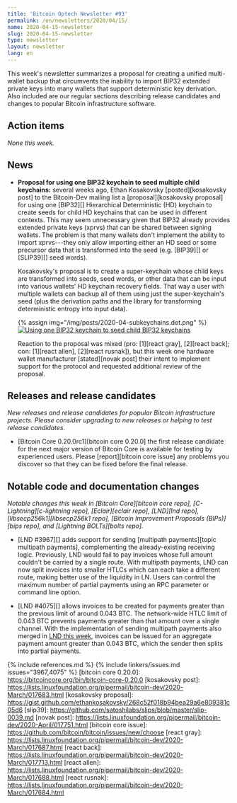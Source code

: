 ```yaml
---
title: 'Bitcoin Optech Newsletter #93'
permalink: /en/newsletters/2020/04/15/
name: 2020-04-15-newsletter
slug: 2020-04-15-newsletter
type: newsletter
layout: newsletter
lang: en
---
```

This week's newsletter summarizes a proposal for creating a unified
multi-wallet backup that circumvents the inability to import BIP32
extended private keys into many wallets that support deterministic key
derivation.  Also included are our regular sections describing release
candidates and changes to popular Bitcoin infrastructure software.

## Action items

*None this week.*

## News

- **Proposal for using one BIP32 keychain to seed multiple child keychains:**
  several weeks ago, Ethan Kosakovsky [posted][kosakovsky post] to the
  Bitcoin-Dev mailing list a [proposal][kosakovsky proposal] for using
  one [BIP32][] Hierarchical Deterministic (HD) keychain to create seeds
  for child HD keychains that can be used in different contexts.  This
  may seem unnecessary given that BIP32 already provides extended
  private keys (xprvs) that can be shared between signing wallets.  The
  problem is that many wallets don't implement the ability to import
  xprvs---they only allow importing either an HD seed or some precursor
  data that is transformed into the seed (e.g.  [BIP39][] or [SLIP39][]
  seed words).

  Kosakovsky's proposal is to create a super-keychain whose child keys
  are transformed into seeds, seed words, or other data that can be
  input into various wallets' HD keychain recovery fields.  That way a
  user with multiple wallets can backup all of them using just the
  super-keychain's seed (plus the derivation paths and the library for
  transforming deterministic entropy into input data).

  {% assign img="/img/posts/2020-04-subkeychains.dot.png" %}
  [![Using one BIP32 keychain to seed child BIP32 keychains]({{img}})]({{img}})

  Reaction to the proposal was mixed (pro: [1][react gray], [2][react back]; con: [1][react allen], [2][react rusnak]), but this week one hardware wallet
  manufacturer [stated][novak post] their intent to implement support
  for the protocol and requested additional review of the proposal.

## Releases and release candidates

*New releases and release candidates for popular Bitcoin infrastructure
projects.  Please consider upgrading to new releases or helping to test
release candidates.*

- [Bitcoin Core 0.20.0rc1][bitcoin core 0.20.0] the first release
  candidate for the next major version of Bitcoin Core is available for
  testing by experienced users.  Please [report][bitcoin core issue] any
  problems you discover so that they can be fixed before the final
  release.

## Notable code and documentation changes

*Notable changes this week in [Bitcoin Core][bitcoin core repo],
[C-Lightning][c-lightning repo], [Eclair][eclair repo], [LND][lnd repo],
[libsecp256k1][libsecp256k1 repo], [Bitcoin Improvement Proposals
(BIPs)][bips repo], and [Lightning BOLTs][bolts repo].*

- [LND #3967][] adds support for sending [multipath payments][topic
  multipath payments], complementing the already-existing receiving logic.
  Previously, LND would fail to pay invoices whose full amount couldn't be
  carried by a single route. With multipath payments, LND can now split
  invoices into smaller HTLCs which can each take a different route, making
  better use of the liquidity in LN. Users can control the maximum
  number of partial payments using an RPC parameter or
  command line option.

- [LND #4075][] allows invoices to be created for payments greater than the
  previous limit of around 0.043 BTC. The network-wide HTLC limit of 0.043 BTC
  prevents payments greater than that amount over a single channel. With the
  implementation of sending multipath payments also
  merged in [LND this week](#lnd-3967), invoices can be issued for an aggregate
  payment amount greater than 0.043 BTC, which the sender then splits into
  partial payments.

{% include references.md %}
{% include linkers/issues.md issues="3967,4075" %}
[bitcoin core 0.20.0]: https://bitcoincore.org/bin/bitcoin-core-0.20.0
[kosakovsky post]: https://lists.linuxfoundation.org/pipermail/bitcoin-dev/2020-March/017683.html
[kosakovsky proposal]: https://gist.github.com/ethankosakovsky/268c52f018b94bea29a6e809381c05d6
[slip39]: https://github.com/satoshilabs/slips/blob/master/slip-0039.md
[novak post]: https://lists.linuxfoundation.org/pipermail/bitcoin-dev/2020-April/017751.html
[bitcoin core issue]: https://github.com/bitcoin/bitcoin/issues/new/choose
[react gray]: https://lists.linuxfoundation.org/pipermail/bitcoin-dev/2020-March/017687.html
[react back]: https://lists.linuxfoundation.org/pipermail/bitcoin-dev/2020-March/017713.html
[react allen]: https://lists.linuxfoundation.org/pipermail/bitcoin-dev/2020-March/017688.html
[react rusnak]: https://lists.linuxfoundation.org/pipermail/bitcoin-dev/2020-March/017684.html
